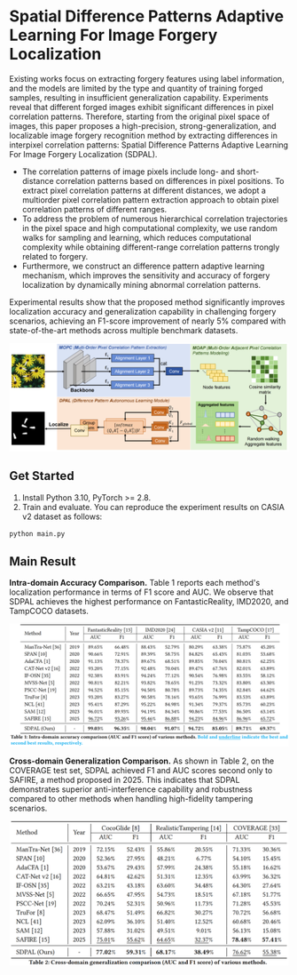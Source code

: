 # Spatial Difference Patterns Adaptive Learning For Image Forgery Localization

Existing works focus on extracting forgery features using label information, and the models are limited by the type and quantity of training forged samples, resulting in insufficient generalization capability. Experiments reveal that different forged images exhibit significant differences in pixel correlation patterns. Therefore, starting from the original pixel space of images, this paper proposes a high-precision, strong-generalization, and localizable image forgery recognition method by extracting differences in interpixel correlation patterns: Spatial Difference Patterns Adaptive Learning For Image Forgery Localization (SDPAL). 

- The correlation patterns of image pixels include long- and short-distance correlation patterns based on differences in pixel positions. To extract pixel correlation patterns at different distances, we adopt a multiorder pixel correlation pattern extraction approach to obtain pixel correlation patterns of different ranges. 
- To address the problem of numerous hierarchical correlation trajectories in the pixel space and high computational complexity, we use random walks for sampling and learning, which reduces computational complexity while obtaining different-range correlation patterns trongly related to forgery. 
- Furthermore, we construct an difference pattern adaptive learning mechanism, which improves the sensitivity and accuracy of forgery localization by dynamically mining abnormal correlation patterns. 

Experimental results show that the proposed method significantly improves localization accuracy and generalization capability in challenging forgery scenarios, achieving an F1-score improvement of nearly 5% compared with state-of-the-art methods across multiple benchmark datasets.

![image-20251010102713461](image\image-20251010102713461.png)

## Get Started

1. Install Python 3.10, PyTorch >= 2.8.
2. Train and evaluate. You can reproduce the experiment results on CASIA v2 dataset as follows:

```python
python main.py
```

## Main Result

**Intra-domain Accuracy Comparison.** Table 1 reports each method's localization performance in terms of F1 score and AUC. We observe that SDPAL achieves the highest performance on FantasticReality, IMD2020, and TampCOCO datasets.

![image-20251010103352612](image\image-20251010103352612.png)

**Cross-domain Generalization Comparison.** As shown in Table 2, on the COVERAGE test set, SDPAL achieved F1 and AUC scores second only to SAFIRE, a method proposed in 2025. This indicates that SDPAL demonstrates superior anti-interference capability and robustness compared to other methods when handling high-fidelity tampering scenarios.

![image-20251010103553436](image\image-20251010103553436.png)